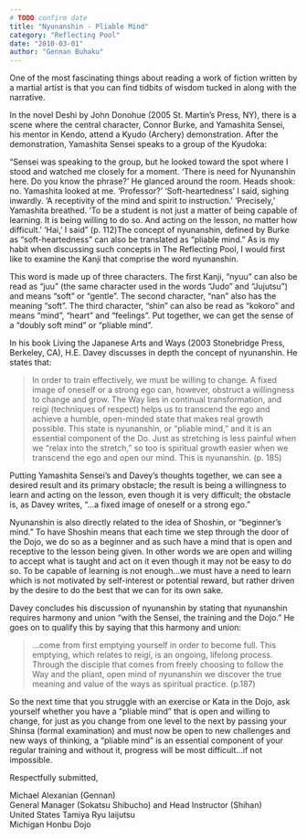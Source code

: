 ```yaml
---
# TODO confirm date
title: "Nyunanshin - Pliable Mind"
category: "Reflecting Pool"
date: "2010-03-01"
author: "Gennan Buhaku"
---
```


One of the most fascinating things about reading a work of fiction written by a martial artist is that you can find tidbits of wisdom tucked in along with the narrative.

In the novel Deshi by John Donohue (2005 St. Martin’s Press, NY), there is a scene where the central character, Connor Burke, and Yamashita Sensei, his mentor in Kendo, attend a Kyudo (Archery) demonstration. After the demonstration, Yamashita Sensei speaks to a group of the Kyudoka:

“Sensei was speaking to the group, but he looked toward the spot where I stood and watched me closely for a moment. ‘There is need for Nyunanshin here. Do you know the phrase?’ He glanced around the room. Heads shook: no. Yamashita looked at me. ‘Professor?’ ‘Soft-heartedness’ I said, sighing inwardly. ‘A receptivity of the mind and spirit to instruction.’ ‘Precisely,’ Yamashita breathed. ‘To be a student is not just a matter of being capable of learning. It is being willing to do so. And acting on the lesson, no matter how difficult.’ ‘Hai,’ I said” (p. 112)The concept of nyunanshin, defined by Burke as “soft-heartedness” can also be translated as “pliable mind.” As is my habit when discussing such concepts in The Reflecting Pool, I would first like to examine the Kanji that comprise the word nyunanshin.

This word is made up of three characters. The first Kanji, “nyuu” can also be read as “juu” (the same character used in the words “Judo” and “Jujutsu”) and means “soft” or “gentle”. The second character, “nan” also has the meaning “soft”. The third character, “shin” can also be read as “kokoro” and means “mind”, “heart” and “feelings”. Put together, we can get the sense of a “doubly soft mind” or “pliable mind”.

In his book Living the Japanese Arts and Ways (2003 Stonebridge Press, Berkeley, CA), H.E. Davey discusses in depth the concept of nyunanshin. He states that:

> In order to train effectively, we must be willing to change. A fixed image of oneself or a strong ego can, however, obstruct a willingness to change and grow. The Way lies in continual transformation, and reigi (techniques of respect) helps us to transcend the ego and achieve a humble, open-minded state that makes real growth possible. This state is nyunanshin, or “pliable mind,” and it is an essential component of the Do. Just as stretching is less painful when we “relax into the stretch,” so too is spiritual growth easier when we transcend the ego and open our mind. This is nyunanshin. (p. 185)

Putting Yamashita Sensei’s and Davey’s thoughts together, we can see a desired result and its primary obstacle; the result is being a willingness to learn and acting on the lesson, even though it is very difficult; the obstacle is, as Davey writes, “…a fixed image of oneself or a strong ego.”

Nyunanshin is also directly related to the idea of Shoshin, or “beginner’s mind.” To have Shoshin means that each time we step through the door of the Dojo, we do so as a beginner and as such have a mind that is open and receptive to the lesson being given. In other words we are open and willing to accept what is taught and act on it even though it may not be easy to do so. To be capable of learning is not enough…we must have a need to learn which is not motivated by self-interest or potential reward, but rather driven by the desire to do the best that we can for its own sake.

Davey concludes his discussion of nyunanshin by stating that nyunanshin requires harmony and union “with the Sensei, the training and the Dojo.” He goes on to qualify this by saying that this harmony and union:

> …come from first emptying yourself in order to become full. This emptying, which relates to reigi, is an ongoing, lifelong process. Through the disciple that comes from freely choosing to follow the Way and the pliant, open mind of nyunanshin we discover the true meaning and value of the ways as spiritual practice. (p.187)

So the next time that you struggle with an exercise or Kata in the Dojo, ask yourself whether you have a “pliable mind” that is open and willing to change, for just as you change from one level to the next by passing your Shinsa (formal examination) and must now be open to new challenges and new ways of thinking, a “pliable mind” is an essential component of your regular training and without it, progress will be most difficult…if not impossible.

Respectfully submitted,

Michael Alexanian (Gennan)<br>
General Manager (Sokatsu Shibucho) and Head Instructor (Shihan)<br>
United States Tamiya Ryu Iaijutsu<br>
Michigan Honbu Dojo
